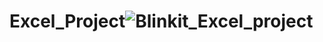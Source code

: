 # Excel_Project![Blinkit_Excel_project](https://github.com/user-attachments/assets/0f62bc0e-7718-4179-b5bc-867e67220bdb)
